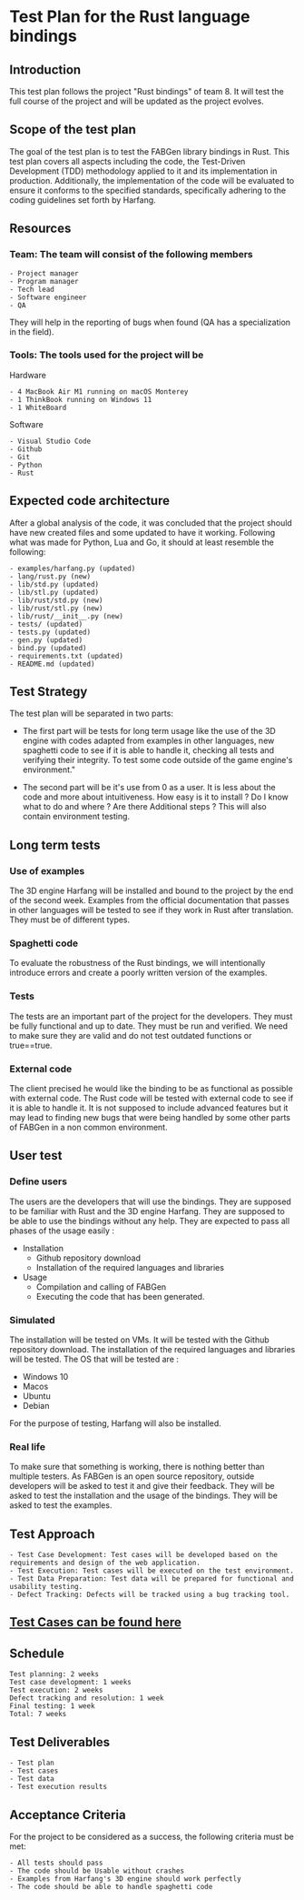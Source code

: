 # Test Plan for the Rust language bindings

## **Introduction**

This test plan follows the project "Rust bindings" of team 8. It will test the full course of the project and will be updated as the project evolves.

## **Scope of the test plan**

The goal of the test plan is to test the FABGen library bindings in Rust. This test plan covers all aspects including the code, the Test-Driven Development (TDD) methodology applied to it and its implementation in production. Additionally, the implementation of the code will be evaluated to ensure it conforms to the specified standards, specifically adhering to the coding guidelines set forth by Harfang.

## **Resources**

### Team: The team will consist of the following members

```
- Project manager
- Program manager
- Tech lead
- Software engineer
- QA
```

They will help in the reporting of bugs when found (QA has a specialization in the field).

### Tools: The tools used for the project will be

Hardware

```
- 4 MacBook Air M1 running on macOS Monterey
- 1 ThinkBook running on Windows 11
- 1 WhiteBoard
```

Software

```
- Visual Studio Code
- Github
- Git
- Python
- Rust
```

## **Expected code architecture**

After a global analysis of the code, it was concluded that the project should have new created files and some updated to have it working. Following what was made for Python, Lua and Go, it should at least resemble the following:

```
- examples/harfang.py (updated)
- lang/rust.py (new)
- lib/std.py (updated)
- lib/stl.py (updated)
- lib/rust/std.py (new)
- lib/rust/stl.py (new)
- lib/rust/__init__.py (new)
- tests/ (updated)
- tests.py (updated)
- gen.py (updated)
- bind.py (updated)
- requirements.txt (updated)
- README.md (updated)
```

## **Test Strategy**

The test plan will be separated in two parts:

- The first part will be tests for long term usage like the use of the 3D engine with codes adapted from examples in other languages, new spaghetti code to see if it is able to handle it, checking all tests and verifying their integrity. To test some code outside of the game engine's environment."

- The second part will be it's use from 0 as a user. It is less about the code and more about intuitiveness. How easy is it to install ? Do I know what to do and where ? Are there Additional steps ?
This will also contain environment testing.

## Long term tests

### Use of examples

The 3D engine Harfang will be installed and bound to the project by the end of the second week.
Examples from the official documentation that passes in other languages will be tested to see if they work in Rust after translation.
They must be of different types.

### Spaghetti code

To evaluate the robustness of the Rust bindings, we will intentionally introduce errors and create a poorly written version of the examples.

### Tests

The tests are an important part of the project for the developers. They must be fully functional and up to date. They must be run and verified. We need to make sure they are valid and do not test outdated functions or true==true.

### External code

The client precised he would like the binding to be as functional as possible with external code. The Rust code will be tested with external code to see if it is able to handle it. It is not supposed to include advanced features but it may lead to finding new bugs that were being handled by some other parts of FABGen in a non common environment.

## User test

### Define users

The users are the developers that will use the bindings. They are supposed to be familiar with Rust and the 3D engine Harfang. They are supposed to be able to use the bindings without any help.
They are expected to pass all phases of the usage easily :

- Installation
  - Github repository download
  - Installation of the required languages and libraries
- Usage
  - Compilation and calling of FABGen
  - Executing the code that has been generated.

### Simulated

The installation will be tested on VMs. It will be tested with the Github repository download. The installation of the required languages and libraries will be tested. The OS that will be tested are :

- Windows 10
- Macos
- Ubuntu
- Debian

For the purpose of testing, Harfang will also be installed.

### Real life

To make sure that something is working, there is nothing better than multiple testers. As FABGen is an open source repository, outside developers will be asked to test it and give their feedback. They will be asked to test the installation and the usage of the bindings. They will be asked to test the examples.

## Test Approach

```
- Test Case Development: Test cases will be developed based on the requirements and design of the web application.
- Test Execution: Test cases will be executed on the test environment.
- Test Data Preparation: Test data will be prepared for functional and usability testing.
- Defect Tracking: Defects will be tracked using a bug tracking tool.
```

## [**Test Cases can be found here**](TestCase)

## **Schedule**

```
Test planning: 2 weeks
Test case development: 1 weeks
Test execution: 2 weeks
Defect tracking and resolution: 1 week
Final testing: 1 week
Total: 7 weeks
```

## **Test Deliverables**

```
- Test plan
- Test cases
- Test data
- Test execution results
```

## Acceptance Criteria

For the project to be considered as a success, the following criteria must be met:
````
- All tests should pass
- The code should be Usable without crashes
- Examples from Harfang's 3D engine should work perfectly
- The code should be able to handle spaghetti code
````